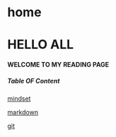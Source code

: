 # home

# HELLO ALL

#### WELCOME TO MY READING PAGE

##### Table OF Content


[mindset](https://github.com/sukaynaghnemat/reading-notes/blob/main/mindset.md)

[markdown](https://github.com/sukaynaghnemat/reading-notes/blob/main/mindset.md)

[git](https://github.com/sukaynaghnemat/reading-notes/blob/main/mindset.md)
